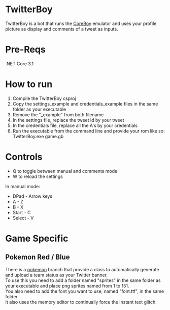 # TwitterBoy

TwitterBoy is a bot that runs the [CoreBoy](https://github.com/davidwhitney/CoreBoy) emulator and uses your profile picture as display and comments of a tweet as inputs.

# Pre-Reqs
.NET Core 3.1

# How to run
1) Compile the TwitterBoy csproj
2) Copy the settings_example and credentials_example files in the same folder as your executable
3) Remove the "_example" from both filename
4) In the settings file, replace the tweet id by your tweet
5) In the credentials file, replace all the A's by your credentials
6) Run the executable from the command line and provide your rom like so: TwitterBoy.exe game.gb

# Controls
- Q to toggle between manual and comments mode
- W to reload the settings

In manual mode:
- DPad - Arrow keys
- A - Z
- B - X
- Start - C
- Select - V

# Game Specific
## Pokemon Red / Blue
There is a [pokemon](https://github.com/screenshakes/TwitterBoy/tree/pokemon) branch that provide a class to automatically generate and upload a team status as your Twitter banner.\
To use this you need to add a folder named "sprites" in the same folder as your executable and place png sprites named from 1 to 151.\
You also need to add the font you want to use, named "font.ttf", in the same folder.\
It also uses the memory editor to continually force the instant text glitch.
